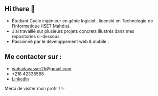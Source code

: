 ## Hi there 👋

 - Étudiant Cycle ingénieur en génie logiciel , licencié en Technologie de l’Informatique (ISET Mahdia).  
 - J’ai travaillé sur plusieurs projets concrets illustrés dans mes repositories ci-dessous.  
 - Passionné par le développement web & mobile .  





## Me contacter sur :
- wahadayasser25@gmail.com
- +216 42335596
- [LinkedIn](http://www.linkedin.com/in/yasser-wahada-517294282)

Merci de visiter mon profil ! ✨
